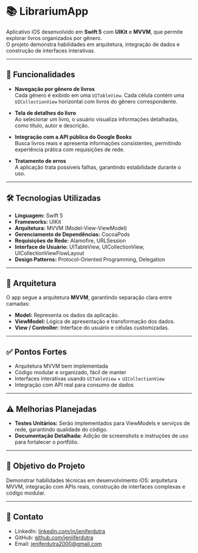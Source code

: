 # 📚 LibrariumApp

Aplicativo iOS desenvolvido em **Swift 5** com **UIKit** e **MVVM**, que permite explorar livros organizados por gênero.  
O projeto demonstra habilidades em arquitetura, integração de dados e construção de interfaces interativas.

---

## 🚀 Funcionalidades

- **Navegação por gênero de livros**  
  Cada gênero é exibido em uma `UITableView`. Cada célula contém uma `UICollectionView` horizontal com livros do gênero correspondente.

- **Tela de detalhes do livro**  
  Ao selecionar um livro, o usuário visualiza informações detalhadas, como título, autor e descrição.

- **Integração com a API pública do Google Books**  
  Busca livros reais e apresenta informações consistentes, permitindo experiência prática com requisições de rede.

- **Tratamento de erros**  
  A aplicação trata possíveis falhas, garantindo estabilidade durante o uso.

---

## 🛠 Tecnologias Utilizadas

- **Linguagem:** Swift 5  
- **Frameworks:** UIKit  
- **Arquitetura:** MVVM (Model-View-ViewModel)  
- **Gerenciamento de Dependências:** CocoaPods  
- **Requisições de Rede:** Alamofire, URLSession  
- **Interface de Usuário:** UITableView, UICollectionView, UICollectionViewFlowLayout  
- **Design Patterns:** Protocol-Oriented Programming, Delegation

---

## 🧱 Arquitetura

O app segue a arquitetura **MVVM**, garantindo separação clara entre camadas:

- **Model:** Representa os dados da aplicação.  
- **ViewModel:** Lógica de apresentação e transformação dos dados.  
- **View / Controller:** Interface do usuário e células customizadas.

---

## ✅ Pontos Fortes

- Arquitetura MVVM bem implementada  
- Código modular e organizado, fácil de manter  
- Interfaces interativas usando `UITableView` + `UICollectionView`  
- Integração com API real para consumo de dados

---

## ⚠️ Melhorias Planejadas

- **Testes Unitários:** Serão implementados para ViewModels e serviços de rede, garantindo qualidade do código.  
- **Documentação Detalhada:** Adição de screenshots e instruções de uso para fortalecer o portfólio.

---

## 🎯 Objetivo do Projeto

Demonstrar habilidades técnicas em desenvolvimento iOS: arquitetura MVVM, integração com APIs reais, construção de interfaces complexas e código modular.  

---

## 🔗 Contato

- LinkedIn: [linkedin.com/in/jeniferdutra](https://linkedin.com/in/jeniferdutra)  
- GitHub: [github.com/jeniiferdutra](https://github.com/jeniiferdutra)  
- Email: jeniferdutra2000@gmail.com


